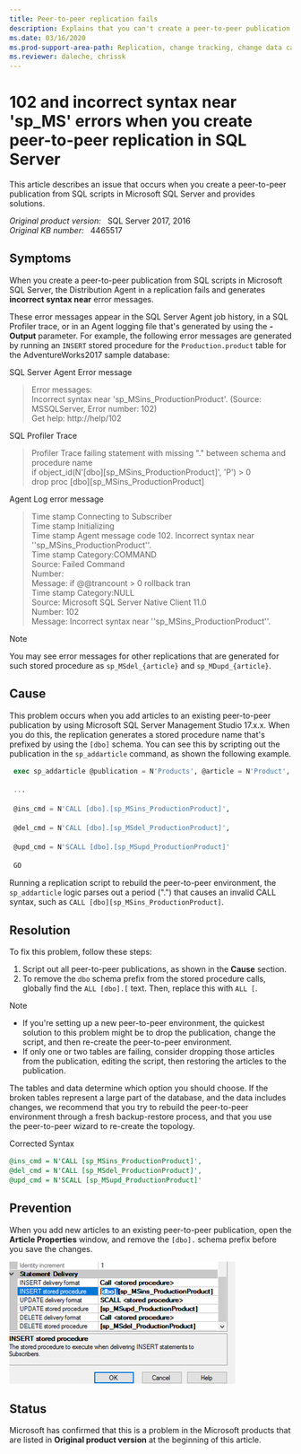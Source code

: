 ```yaml
---
title: Peer-to-peer replication fails
description: Explains that you can't create a peer-to-peer publication in SQL Server, but you can fix it by removing.
ms.date: 03/16/2020
ms.prod-support-area-path: Replication, change tracking, change data capture
ms.reviewer: daleche, chrissk
---
```

# 102 and incorrect syntax near 'sp_MS' errors when you create peer-to-peer replication in SQL Server

This article describes an issue that occurs when you create a peer-to-peer publication from SQL scripts in Microsoft SQL Server and provides solutions.

_Original product version:_ &nbsp; SQL Server 2017, 2016  
_Original KB number:_ &nbsp; 4465517

## Symptoms

When you create a peer-to-peer publication from SQL scripts in Microsoft SQL Server, the Distribution Agent in a replication fails and generates **incorrect syntax near** error messages.

These error messages appear in the SQL Server Agent job history, in a SQL Profiler trace, or in an Agent logging file that's generated by using the **-Output** parameter. For example, the following error messages are generated by running an `INSERT` stored procedure for the `Production.product` table for the AdventureWorks2017 sample database:

SQL Server Agent Error message

> Error messages:<br/>
> Incorrect syntax near 'sp_MSins_ProductionProduct'. (Source: MSSQLServer, Error number: 102)<br/>
> Get help: http://help/102 <br/>

SQL Profiler Trace

> Profiler Trace failing  statement with missing "." between schema and procedure name<br/>
>if object_id(N'[dbo][sp_MSins_ProductionProduct]', 'P') > 0<br/>
> drop proc [dbo][sp_MSins_ProductionProduct]

Agent Log error message

> Time stamp    Connecting to Subscriber<br/>
> Time stamp    Initializing<br/>
> Time stamp    Agent message code 102. Incorrect syntax near ''sp_MSins_ProductionProduct''.<br/>
> Time stamp    Category:COMMAND<br/>
> Source: Failed Command<br/>
> Number:<br/>
> Message: if @@trancount > 0 rollback tran<br/>
> Time stamp    Category:NULL<br/>
> Source: Microsoft SQL Server Native Client 11.0<br/>
> Number: 102<br/>
> Message: Incorrect syntax near ''sp_MSins_ProductionProduct''.

> [!NOTE]
> You may see error messages for other replications that are generated for such stored procedure as `sp_MSdel_{article}` and `sp_MDupd_{article}`.

## Cause

This problem occurs when you add articles to an existing peer-to-peer publication by using Microsoft SQL Server Management Studio 17.x.x. When you do this, the replication generates a stored procedure name that's prefixed by using the `[dbo]` schema. You can see this by scripting out the publication in the `sp_addarticle` command, as shown the following example.

```sql
 exec sp_addarticle @publication = N'Products', @article = N'Product', @source_owner = N'Production', @source_object = N'Product',

 ...

 @ins_cmd = N'CALL [dbo].[sp_MSins_ProductionProduct]',

 @del_cmd = N'CALL [dbo].[sp_MSdel_ProductionProduct]',

 @upd_cmd = N'SCALL [dbo].[sp_MSupd_ProductionProduct]'

 GO
```

Running a replication script to rebuild the peer-to-peer environment, the `sp_addarticle` logic parses out a period (".") that causes an invalid CALL syntax, such as `CALL [dbo][sp_MSins_ProductionProduct]`.

## Resolution

To fix this problem, follow these steps:

1. Script out all peer-to-peer publications, as shown in the **Cause** section.
2. To remove the `dbo` schema prefix from the stored procedure calls, globally find the `ALL [dbo].[` text. Then, replace this with `ALL [`.

> [!NOTE]
> - If you're setting up a new peer-to-peer environment, the quickest solution to this problem might be to drop the publication, change the script, and then re-create the peer-to-peer environment. 
> - If only one or two tables are failing, consider dropping those articles from the publication, editing the script, then restoring the articles to the publication.

The tables and data determine which option you should choose. If the broken tables represent a large part of the database, and the data includes changes, we recommend that you try to rebuild the peer-to-peer environment through a fresh backup-restore process, and that you use the peer-to-peer wizard to re-create the topology.

Corrected Syntax

```sql
@ins_cmd = N'CALL [sp_MSins_ProductionProduct]',
@del_cmd = N'CALL [sp_MSdel_ProductionProduct]',
@upd_cmd = N'SCALL [sp_MSupd_ProductionProduct]'
```

## Prevention

When you add new articles to an existing peer-to-peer publication, open the **Article Properties** window, and remove the `[dbo].` schema prefix before you save the changes.

![Edit the Article Properties and remove ](./media/peer-to-peer-replication-fails/remove-dbo-schema-prefix.png)

## Status

Microsoft has confirmed that this is a problem in the Microsoft products that are listed in **Original product version** at the beginning of this article.
